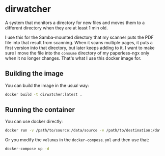 # dirwatcher
A system that monitors a directory for new files and moves them to a
different directory when they are at least 1 min old.

I use this for the Samba-mounted directory that my scanner puts the
PDF file into that result from scanning. When it scans multiple pages,
it puts a first version into that directory, but later keeps adding to
it. I want to make sure I move the file into the `consume` directory
of my paperless-ngx only when it no longer changes. That's what I use
this docker image for.

## Building the image
You can build the image in the usual way:

``` bash
docker build -t dirwatcher:latest .
```

## Running the container
You can use docker directly:

``` bash
docker run -v /path/to/source:/data/source -v /path/to/destination:/data/destination dirwatcher
```

Or you modify the `volumes` in the `docker-compose.yml` and then use that:

``` bash
docker-compose up -d
```
